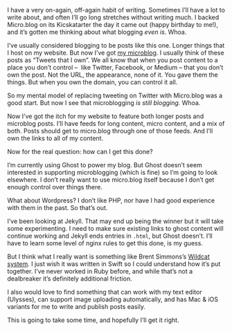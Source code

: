 I have a very on-again, off-again habit of writing. Sometimes I’ll have a lot to write about, and often I’ll go long stretches without writing much. I backed Micro.blog on its Kicskatarter the day it came out (happy birthday to me!), and it’s gotten me thinking about what blogging _even is_. Whoa.

I’ve usually considered blogging to be posts like this one. Longer things that I host on my website. But now I’ve got [my microblog](https://mb.jsorge..net). I usually think of these posts as “Tweets that I own”. We all know that when you post content to a place you don’t control –  like Twitter, Facebook, or Medium – that you don’t own the post. Not the URL, the appearance, none of it. You gave them the things. But when you own the domain, you can control it all. 

So my mental model of replacing tweeting on Twitter with Micro.blog was a good start. But now I see that microblogging _is still blogging._ Whoa.

Now I’ve got the itch for my website to feature both longer posts and microblog posts. I’ll have feeds for long content, micro content, and a mix of both. Posts should get to micro.blog through one of those feeds. And I’ll own the links to all of my content.

Now for the real question: how can I get this done?

I’m currently using Ghost to power my blog. But Ghost doesn’t seem interested in supporting microblogging (which is fine) so I’m going to look elsewhere. I don’t really want to use micro.blog itself because I don’t get enough control over things there.

What about Wordpress? I don’t like PHP, nor have I had good experience with them in the past. So that’s out.

I’ve been looking at Jekyll. That may end up being the winner but it will take some experimenting. I need to make sure existing links to ghost content will continue working and Jekyll ends entries in `.html`, but Ghost doesn’t. I’ll have to learn some level of nginx rules to get this done, is my guess.

But I think what I really want is something like Brent Simmons’s [Wildcat system](http://inessential.com/2018/04/08/blogging_system_rewrite). I just wish it was written in Swift so I could understand how it’s put together. I’ve never worked in Ruby before, and while that’s not a dealbreaker it’s definitely additional friction.

I also would love to find something that can work with my text editor (Ulysses), can support image uploading automatically, and has Mac & iOS variants for me to write and publish posts easily.

This is going to take some time, and hopefully I’ll get it right.

